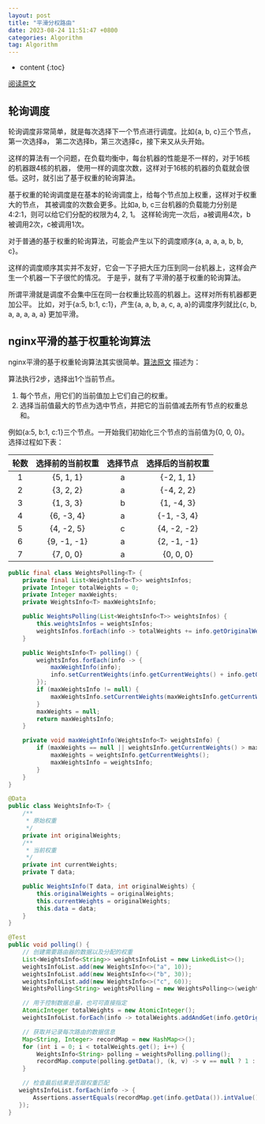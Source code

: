 ```yaml
---
layout: post
title: "平滑分权路由"
date: 2023-08-24 11:51:47 +0800
categories: Algorithm
tag: Algorithm
---
```


* content
{:toc}

[阅读原文](https://tenfy.cn/posts/smooth-weighted-round-robin/)

## 轮询调度

轮询调度非常简单，就是每次选择下一个节点进行调度。比如{a, b, c}三个节点，第一次选择a， 第二次选择b，第三次选择c，接下来又从头开始。

这样的算法有一个问题，在负载均衡中，每台机器的性能是不一样的，对于16核的机器跟4核的机器， 使用一样的调度次数，这样对于16核的机器的负载就会很低。这时，就引出了基于权重的轮询算法。

基于权重的轮询调度是在基本的轮询调度上，给每个节点加上权重，这样对于权重大的节点， 其被调度的次数会更多。比如a, b, c三台机器的负载能力分别是4:2:1，则可以给它们分配的权限为4, 2, 1。 这样轮询完一次后，a被调用4次，b被调用2次，c被调用1次。

对于普通的基于权重的轮询算法，可能会产生以下的调度顺序{a, a, a, a, b, b, c}。

这样的调度顺序其实并不友好，它会一下子把大压力压到同一台机器上，这样会产生一个机器一下子很忙的情况。 于是乎，就有了平滑的基于权重的轮询算法。

所谓平滑就是调度不会集中压在同一台权重比较高的机器上。这样对所有机器都更加公平。 比如，对于{a:5, b:1, c:1}，产生{a, a, b, a, c, a, a}的调度序列就比{c, b, a, a, a, a, a} 更加平滑。

## nginx平滑的基于权重轮询算法

nginx平滑的基于权重轮询算法其实很简单。[算法原文](https://github.com/phusion/nginx/commit/27e94984486058d73157038f7950a0a36ecc6e35) 描述为：

算法执行2步，选择出1个当前节点。

1. 每个节点，用它们的当前值加上它们自己的权重。
2. 选择当前值最大的节点为选中节点，并把它的当前值减去所有节点的权重总和。

例如{a:5, b:1, c:1}三个节点。一开始我们初始化三个节点的当前值为{0, 0, 0}。 选择过程如下表：

|轮数|选择前的当前权重|选择节点|选择后的当前权重|
|:-:|:-:|:-:|:-:|
|1|{5, 1, 1}|a|{-2, 1, 1}|
|2|{3, 2, 2}|a|{-4, 2, 2}|
|3|{1, 3, 3}|b|{1, -4, 3}|
|4|{6, -3, 4}|a|{-1, -3, 4}|
|5|{4, -2, 5}|c|{4, -2, -2}|
|6|{9, -1, -1}|a|{2, -1, -1}|
|7|{7, 0, 0}|a|{0, 0, 0}|

```java
public final class WeightsPolling<T> {
    private final List<WeightsInfo<T>> weightsInfos;
    private Integer totalWeights = 0;
    private Integer maxWeights;
    private WeightsInfo<T> maxWeightsInfo;

    public WeightsPolling(List<WeightsInfo<T>> weightsInfos) {
        this.weightsInfos = weightsInfos;
        weightsInfos.forEach(info -> totalWeights += info.getOriginalWeights());
    }

    public WeightsInfo<T> polling() {
        weightsInfos.forEach(info -> {
            maxWeightInfo(info);
            info.setCurrentWeights(info.getCurrentWeights() + info.getOriginalWeights());
        });
        if (maxWeightsInfo != null) {
            maxWeightsInfo.setCurrentWeights(maxWeightsInfo.getCurrentWeights() - totalWeights);
        }
        maxWeights = null;
        return maxWeightsInfo;
    }

    private void maxWeightInfo(WeightsInfo<T> weightsInfo) {
        if (maxWeights == null || weightsInfo.getCurrentWeights() > maxWeights) {
            maxWeights = weightsInfo.getCurrentWeights();
            maxWeightsInfo = weightsInfo;
        }
    }
}
```

```java
@Data
public class WeightsInfo<T> {
    /**
     * 原始权重
     */
    private int originalWeights;
    /**
     * 当前权重
     */
    private int currentWeights;
    private T data;

    public WeightsInfo(T data, int originalWeights) {
        this.originalWeights = originalWeights;
        this.currentWeights = originalWeights;
        this.data = data;
    }
}
```

```java
@Test
public void polling() {
    // 创建需要路由器的数据以及分配的权重
    List<WeightsInfo<String>> weightsInfoList = new LinkedList<>();
    weightsInfoList.add(new WeightsInfo<>("a", 10));
    weightsInfoList.add(new WeightsInfo<>("b", 30));
    weightsInfoList.add(new WeightsInfo<>("c", 60));
    WeightsPolling<String> weightsPolling = new WeightsPolling<>(weightsInfoList);

    // 用于控制数据总量，也可可直接指定
    AtomicInteger totalWeights = new AtomicInteger();
    weightsInfoList.forEach(info -> totalWeights.addAndGet(info.getOriginalWeights()));

    // 获取并记录每次路由的数据信息
    Map<String, Integer> recordMap = new HashMap<>();
    for (int i = 0; i < totalWeights.get(); i++) {
        WeightsInfo<String> polling = weightsPolling.polling();
        recordMap.compute(polling.getData(), (k, v) -> v == null ? 1 : v + 1);
    }

    // 检查最后结果是否跟权重匹配
   weightsInfoList.forEach(info -> {
       Assertions.assertEquals(recordMap.get(info.getData()).intValue(), info.getOriginalWeights());
   });
}
```

